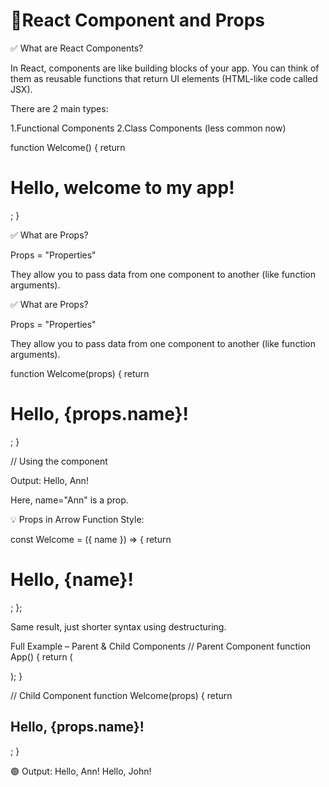 <h1>🚀React Component and Props</h1>

<div>
✅ What are React Components?

In React, components are like building blocks of your app. You can think of them as reusable functions that return UI elements (HTML-like code called JSX).

There are 2 main types:

1.Functional Components
2.Class Components (less common now)

function Welcome() {
  return <h1>Hello, welcome to my app!</h1>;
}

✅ What are Props?

Props = "Properties"

They allow you to pass data from one component to another (like function arguments).

  ✅ What are Props?

Props = "Properties"

They allow you to pass data from one component to another (like function arguments).
<div>

  function Welcome(props) {
  return <h1>Hello, {props.name}!</h1>;
}

// Using the component
<Welcome name="Ann" />

</div>
Output: Hello, Ann!

Here, name="Ann" is a prop.

💡 Props in Arrow Function Style:

const Welcome = ({ name }) => {
  return <h1>Hello, {name}!</h1>;
};


Same result, just shorter syntax using destructuring.

Full Example – Parent & Child Components
// Parent Component
function App() {
  return (
    <div>
      <Welcome name="Ann" />
      <Welcome name="John" />
    </div>
  );
}

// Child Component
function Welcome(props) {
  return <h2>Hello, {props.name}!</h2>;
}


🟢 Output:
Hello, Ann!
Hello, John!
</div>
